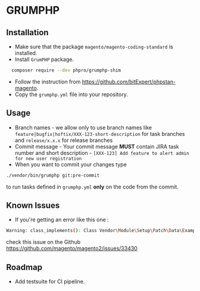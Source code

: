 # GRUMPHP
## Installation
- Make sure that the package `magento/magento-coding-standard` is installed.
- Install `GrumPHP` package.
```bash
  composer require --dev phpro/grumphp-shim
 ```
- Follow the instruction from https://github.com/bitExpert/phpstan-magento.
- Copy the `grumphp.yml` file into your repository.

## Usage
- Branch names - we allow only to use branch names like `feature|bugfix|hoftix/XXX-123-short-description` for task branches and `release/x.x.x` for release branches
- Commit message - Your commit message **MUST** contain JIRA task number and short description - `[XXX-123] Add feature to alert admin for new user registration`
- When you want to commit your changes type 
```bash
./vendor/bin/grumphp git:pre-commit
```
to run tasks defined in `grumphp.yml` **only** on the code from the commit.
## Known Issues
- If you're getting an error like this one : 
```bash
Warning: class_implements(): Class Vendor\Module\Setup\Patch\Data\ExamplePatch does not exist and could not be loaded in /dev/tests/static/framework/Magento/CodeMessDetector/Rule/Design/AllPurposeAction.php on line 35
```
check this issue on the Github https://github.com/magento/magento2/issues/33430

## Roadmap
- Add testsuite for CI pipeline.
